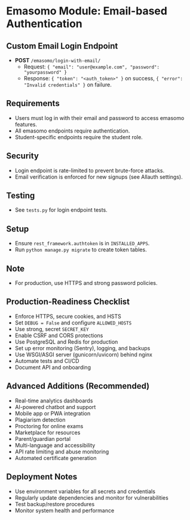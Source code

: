 # Emasomo Module: Email-based Authentication

## Custom Email Login Endpoint

- **POST** `/emasomo/login-with-email/`
  - Request: `{ "email": "user@example.com", "password": "yourpassword" }`
  - Response: `{ "token": "<auth_token>" }` on success, `{ "error": "Invalid credentials" }` on failure.

## Requirements
- Users must log in with their email and password to access emasomo features.
- All emasomo endpoints require authentication.
- Student-specific endpoints require the student role.

## Security
- Login endpoint is rate-limited to prevent brute-force attacks.
- Email verification is enforced for new signups (see Allauth settings).

## Testing
- See `tests.py` for login endpoint tests.

## Setup
- Ensure `rest_framework.authtoken` is in `INSTALLED_APPS`.
- Run `python manage.py migrate` to create token tables.

## Note
- For production, use HTTPS and strong password policies.

## Production-Readiness Checklist
- Enforce HTTPS, secure cookies, and HSTS
- Set `DEBUG = False` and configure `ALLOWED_HOSTS`
- Use strong, secret `SECRET_KEY`
- Enable CSRF and CORS protections
- Use PostgreSQL and Redis for production
- Set up error monitoring (Sentry), logging, and backups
- Use WSGI/ASGI server (gunicorn/uvicorn) behind nginx
- Automate tests and CI/CD
- Document API and onboarding

## Advanced Additions (Recommended)
- Real-time analytics dashboards
- AI-powered chatbot and support
- Mobile app or PWA integration
- Plagiarism detection
- Proctoring for online exams
- Marketplace for resources
- Parent/guardian portal
- Multi-language and accessibility
- API rate limiting and abuse monitoring
- Automated certificate generation

## Deployment Notes
- Use environment variables for all secrets and credentials
- Regularly update dependencies and monitor for vulnerabilities
- Test backup/restore procedures
- Monitor system health and performance
